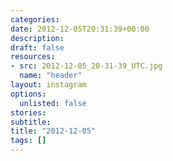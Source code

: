 ```yaml
---
categories:
date: 2012-12-05T20:31:39+00:00
description:
draft: false
resources:
- src: 2012-12-05_20-31-39_UTC.jpg
  name: "header"
layout: instagram
options:
  unlisted: false
stories:
subtitle:
title: "2012-12-05"
tags: []
---
```


 
